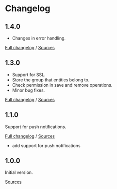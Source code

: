 # Changelog

## 1.4.0

* Changes in error handling.

[Full changelog](https://github.com/mobeelizer/android-sdk/compare/1.3.0...1.4.0) / [Sources](https://github.com/mobeelizer/android-sdk/tree/1.4.0)

## 1.3.0

* Support for SSL.
* Store the group that entities belong to.
* Check permission in save and remove operations.
* Minor bug fixes.

[Full changelog](https://github.com/mobeelizer/android-sdk/compare/1.2.0...1.3.0) / [Sources](https://github.com/mobeelizer/android-sdk/tree/1.3.0)

## 1.1.0

Support for push notifications.

[Full changelog](https://github.com/mobeelizer/android-sdk/compare/1.0.0...1.1.0) / [Sources](https://github.com/mobeelizer/android-sdk/tree/1.1.0)

* add support for push notifications

## 1.0.0

Initial version.

[Sources](https://github.com/mobeelizer/android-sdk/tree/1.0.0)
